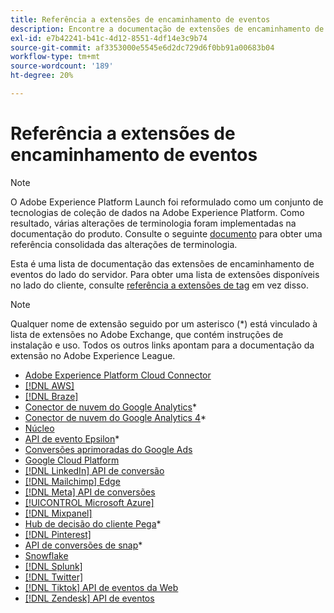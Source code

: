```yaml
---
title: Referência a extensões de encaminhamento de eventos
description: Encontre a documentação de extensões de encaminhamento de eventos no Adobe Experience Platform.
exl-id: e7b42241-b41c-4d12-8551-4df14e3c9b74
source-git-commit: af3353000e5545e6d2dc729d6f0bb91a00683b04
workflow-type: tm+mt
source-wordcount: '189'
ht-degree: 20%

---
```


# Referência a extensões de encaminhamento de eventos

>[!NOTE]
>
>O Adobe Experience Platform Launch foi reformulado como um conjunto de tecnologias de coleção de dados na Adobe Experience Platform. Como resultado, várias alterações de terminologia foram implementadas na documentação do produto. Consulte o seguinte [documento](../../term-updates.md) para obter uma referência consolidada das alterações de terminologia.

<div id="recs-overview-body-1"></div>
<div id="recs-overview-body-2"></div>
<div id="recs-overview-body-3"></div>
<div id="recs-overview-body-4"></div>
<div id="recs-overview-body-5"></div>
<div id="recs-overview-body-6"></div>

Esta é uma lista de documentação das extensões de encaminhamento de eventos do lado do servidor. Para obter uma lista de extensões disponíveis no lado do cliente, consulte [referência a extensões de tag](../client/overview.md) em vez disso.

>[!NOTE]
>
>Qualquer nome de extensão seguido por um asterisco (*) está vinculado à lista de extensões no Adobe Exchange, que contém instruções de instalação e uso. Todos os outros links apontam para a documentação da extensão no Adobe Experience League.

* [Adobe Experience Platform Cloud Connector](./cloud-connector/overview.md)
* [[!DNL AWS]](./aws/overview.md)
* [[!DNL Braze]](./braze/overview.md)
* [Conector de nuvem do Google Analytics](https://exchange.adobe.com/apps/ec/106542)*
* [Conector de nuvem do Google Analytics 4](https://partners.adobe.com/br/exchangeprogram/experiencecloud/exchange.details.109820.html)*
* [Núcleo](./core/overview.md)
* [API de evento Epsilon](https://exchange.adobe.com/apps/ec/109127)*
* [Conversões aprimoradas do Google Ads](./google-ads-enhanced-conversions/overview.md)
* [Google Cloud Platform](./google-cloud-platform/overview.md)
* [[!DNL LinkedIn] API de conversão](./linkedin/overview.md)
* [[!DNL Mailchimp] Edge](./mailchimp/overview.md)
* [[!DNL Meta] API de conversões](./meta/overview.md)
* [[!UICONTROL Microsoft Azure]](./azure/overview.md)
* [[!DNL Mixpanel]](./mixpanel/overview.md)
* [Hub de decisão do cliente Pega](https://exchange.adobe.com/apps/ec/107597)*
* [[!DNL Pinterest]](./pinterest/overview.md)
* [API de conversões de snap](https://exchange.adobe.com/apps/ec/108550)*
* [Snowflake](./snowflake/overview.md)
* [[!DNL Splunk]](./splunk/overview.md)
* [[!DNL Twitter]](./twitter/overview.md)
* [[!DNL Tiktok] API de eventos da Web](./tiktok/overview.md)
* [[!DNL Zendesk] API de eventos](./zendesk/overview.md)

